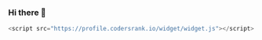 ### Hi there 👋

```javascript
<script src="https://profile.codersrank.io/widget/widget.js"></script>
```

